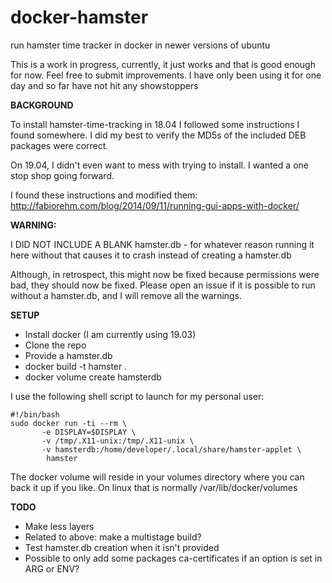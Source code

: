 # docker-hamster
run hamster time tracker in docker in newer versions of ubuntu

This is a work in progress, currently, it just works and that is good enough for now.  Feel free to submit improvements.  I have only been using it for one day and so far have not hit any showstoppers

**BACKGROUND**

To install hamster-time-tracking in 18.04 I followed some instructions I found somewhere.  I did my best to verify the MD5s of the included DEB packages were correct. 

On 19.04, I didn't even want to mess with trying to install.  I wanted a one stop shop going forward.  

I found these instructions and modified them:
http://fabiorehm.com/blog/2014/09/11/running-gui-apps-with-docker/

**WARNING:**

I DID NOT INCLUDE A BLANK hamster.db - for whatever reason running it here without that causes it to crash instead of creating a hamster.db  

Although, in retrospect, this might now be fixed because permissions were bad, they should now be fixed.  Please open an issue if it is possible to run without a hamster.db, and I will remove all the warnings.

**SETUP**

- Install docker (I am currently using 19.03)
- Clone the repo
- Provide a hamster.db
- docker build -t hamster . 
- docker volume create hamsterdb

I use the following shell script to launch for my personal user:
```
#!/bin/bash
sudo docker run -ti --rm \
       -e DISPLAY=$DISPLAY \
       -v /tmp/.X11-unix:/tmp/.X11-unix \
       -v hamsterdb:/home/developer/.local/share/hamster-applet \
        hamster
```
The docker volume will reside in your volumes directory where you can back it up if you like.  On linux that is normally /var/lib/docker/volumes

**TODO**

- Make less layers
- Related to above: make a multistage build?
- Test hamster.db creation when it isn't provided
- Possible to only add some packages ca-certificates if an option is set in ARG or ENV?
